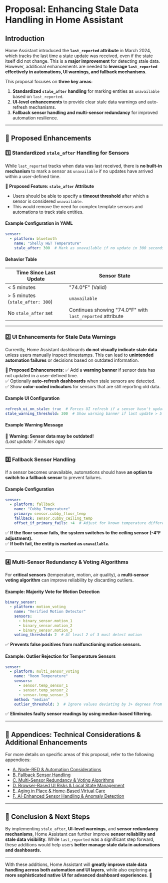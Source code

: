 # **Proposal: Enhancing Stale Data Handling in Home Assistant**

## **Introduction**
Home Assistant introduced the **`last_reported` attribute** in March 2024, which tracks the last time a state update was received, even if the state itself did not change. This is a **major improvement** for detecting stale data. However, additional enhancements are needed to **leverage `last_reported` effectively in automations, UI warnings, and fallback mechanisms**.

This proposal focuses on **three key areas**:
1. **Standardized `stale_after` handling** for marking entities as `unavailable` based on `last_reported`.
2. **UI-level enhancements** to provide clear stale data warnings and auto-refresh mechanisms.
3. **Fallback sensor handling and multi-sensor redundancy** for improved automation resilience.

---

## **🚀 Proposed Enhancements**
### **1️⃣ Standardized `stale_after` Handling for Sensors**
While `last_reported` tracks when data was last received, there is **no built-in mechanism** to mark a sensor as `unavailable` if no updates have arrived within a user-defined time.

**🔹 Proposed Feature: `stale_after` Attribute**
- Users should be able to specify a **timeout threshold** after which a sensor is considered `unavailable`.
- This would remove the need for complex template sensors and automations to track stale entities.

#### **Example Configuration in YAML**
```yaml
sensor:
  - platform: bluetooth
    name: "Shelly H&T Temperature"
    stale_after: 300  # Mark as unavailable if no update in 300 seconds (5 minutes)
```

#### **Behavior Table**
| Time Since Last Update | Sensor State |
|-----------------------|-------------|
| < 5 minutes          | "74.0°F" (Valid) |
| > 5 minutes (`stale_after: 300`) | `unavailable` |
| No `stale_after` set | Continues showing "74.0°F" with `last_reported` attribute |

---

### **2️⃣ UI Enhancements for Stale Data Warnings**
Currently, Home Assistant dashboards **do not visually indicate stale data** unless users manually inspect timestamps. This can lead to **unintended automation failures** or decisions based on outdated information.

**🔹 Proposed Enhancements:**
✅ Add a **warning banner** if sensor data has not updated in a user-defined time.  
✅ Optionally **auto-refresh dashboards** when stale sensors are detected.  
✅ Show **color-coded indicators** for sensors that are still reporting old data.

#### **Example UI Configuration**
```yaml
refresh_ui_on_stale: true  # Forces UI refresh if a sensor hasn't updated
stale_warning_threshold: 300  # Show warning banner if last update > 5 min
```

#### **Example Warning Message**
🚨 **Warning: Sensor data may be outdated!**  
_(Last update: 7 minutes ago)_

---

### **3️⃣ Fallback Sensor Handling**
If a sensor becomes unavailable, automations should have **an option to switch to a fallback sensor** to prevent failures.

#### **Example Configuration**
```yaml
sensor:
  - platform: fallback
    name: "Cubby Temperature"
    primary: sensor.cubby_floor_temp
    fallback: sensor.cubby_ceiling_temp
    offset_if_primary_fails: +4  # Adjust for known temperature difference
```

✅ **If the floor sensor fails, the system switches to the ceiling sensor (-4°F adjustment).**  
✅ **If both fail, the entity is marked as `unavailable`.**

---

### **4️⃣ Multi-Sensor Redundancy & Voting Algorithms**
For **critical sensors** (temperature, motion, air quality), a **multi-sensor voting algorithm** can improve reliability by discarding outliers.

#### **Example: Majority Vote for Motion Detection**
```yaml
binary_sensor:
  - platform: motion_voting
    name: "Verified Motion Detector"
    sensors:
      - binary_sensor.motion_1
      - binary_sensor.motion_2
      - binary_sensor.motion_3
    voting_threshold: 2  # At least 2 of 3 must detect motion
```

✅ **Prevents false positives from malfunctioning motion sensors.**

#### **Example: Outlier Rejection for Temperature Sensors**
```yaml
sensor:
  - platform: multi_sensor_voting
    name: "Room Temperature"
    sensors:
      - sensor.temp_sensor_1
      - sensor.temp_sensor_2
      - sensor.temp_sensor_3
    method: "median"
    outlier_threshold: 3  # Ignore values deviating by 3+ degrees from median
```

✅ **Eliminates faulty sensor readings by using median-based filtering.**

---

## **📑 Appendices: Technical Considerations & Additional Enhancements**
For more details on specific areas of this proposal, refer to the following appendices:

- [A. Node-RED & Automation Considerations](node-red-considerations.md)
- [B. Fallback Sensor Handling](fallback-sensor-handling.md)
- [C. Multi-Sensor Redundancy & Voting Algorithms](multi-sensor-redundancy.md)
- [D. Browser-Based UI Risks & Local State Management](browser-ui-risks.md)
- [E. Aging in Place & Home-Based Virtual Care](aging-in-place.md)
- [F. AI-Enhanced Sensor Handling & Anomaly Detection](ai-enhanced-sensor-handling.md)
---

## **🚀 Conclusion & Next Steps**
By implementing `stale_after`, **UI-level warnings**, and **sensor redundancy mechanisms**, Home Assistant can further improve **sensor reliability and stale data visibility**. While `last_reported` was a significant step forward, these additions would help users **better manage stale data in automations and dashboards.**

---

With these additions, Home Assistant will **greatly improve stale data handling across both automation and UI layers**, while also exploring **a more sophisticated native UI for advanced dashboard experiences**. 🚀

